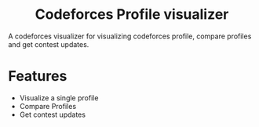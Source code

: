 <h1 align="center"> Codeforces Profile visualizer </h1>

A codeforces visualizer for visualizing codeforces profile, compare profiles and get contest updates.

# Features

- Visualize a single profile
- Compare Profiles
- Get contest updates
